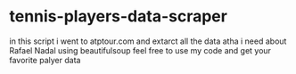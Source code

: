 # tennis-players-data-scraper
in this script i went to atptour.com and extarct all the data atha i need about Rafael Nadal  using beautifulsoup
feel free to use my code and get your favorite palyer data
